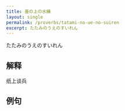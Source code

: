 ```yaml
---
title: 畳の上の水練
layout: single
permalink: /proverbs/tatami-no-ue-no-suiren
excerpt: たたみのうえのすいれん
---
```


たたみのうえのすいれん

## 解释

纸上谈兵

## 例句

